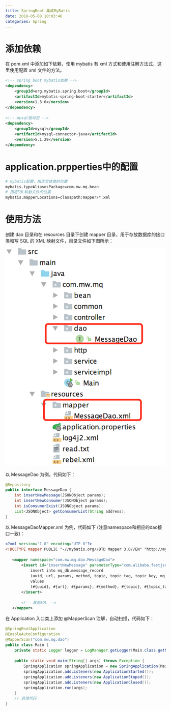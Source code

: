 ```yaml
---
title: SpringBoot-集成MyBatis
date: 2018-05-08 10:03:46
categories: Spring
---
```


# 添加依赖

在 pom.xml 中添加如下依赖，使用 mybatis 有 xml 方式和使用注解方法式，这里使用配置 xml 文件的方法。

```xml
<!-- spring boot mybatis依赖 -->
<dependency>
    <groupId>org.mybatis.spring.boot</groupId>
    <artifactId>mybatis-spring-boot-starter</artifactId>
    <version>1.3.0</version>
</dependency>

<!-- mysql驱动包 -->
<dependency>
    <groupId>mysql</groupId>
    <artifactId>mysql-connector-java</artifactId>
    <version>5.1.29</version>
</dependency>
```

<!-- more -->

# application.prpperties中的配置

```sh
# mybatis配置，指定实体类的位置
mybatis.typeAliasesPackage=com.mw.mq.bean
# 指定SQL映射文件的位置
mybatis.mapperLocations=classpath:mapper/*.xml
```

# 使用方法

创建 dao 目录和在 resources 目录下创建 mapper 目录，用于存放数据库的接口类和写 SQL 的 XML 映射文件，目录文件如下图所示：

![IMAGE](SpringBoot-集成MyBatis/4970E2B669DBF3B07EDD651D265FBFBF.jpg)

以 MessageDao 为例，代码如下：

```java
@Repository
public interface MessageDao {
    int insertNewMessage(JSONObject params);
    int insertNewConsumer(JSONObject params);
    int isConsumerExist(JSONObject params);
    List<JSONObject> getConsumerList(String address);
}
```

以 MessageDaoMapper.xml 为例，代码如下 (注意namespace和相应的dao接口一致)：

```xml
<?xml version="1.0" encoding="UTF-8"?>
<!DOCTYPE mapper PUBLIC "-//mybatis.org//DTD Mapper 3.0//EN" "http://mybatis.org/dtd/mybatis-3-mapper.dtd">

   <mapper namespace="com.mw.mq.dao.MessageDao">
       <insert id="insertNewMessage" parameterType="com.alibaba.fastjson.JSONObject">
           insert into mq_db.message_record
           (uuid, url, params, method, topic, topic_tag, topic_key, mq_code, mq_type, mq_msg, mq_master, msg_from)
           values
           (#{uuid}, #{url}, #{params}, #{method}, #{topic}, #{topic_tag}, #{topic_key}, #{mq_code}, #{mq_type}, #{mq_msg}, #{mq_master}, #{msg_from});
       </insert>

       <!-- 其他SQL -->
   </mapper>
```

在 Application 入口类上添加 @MapperScan 注解，自动扫描，代码如下：

```java
@SpringBootApplication
@EnableAutoConfiguration
@MapperScan("com.mw.mq.dao")
public class Main {
    private static Logger logger = LogManager.getLogger(Main.class.getName());

    public static void main(String[] args) throws Exception {
        SpringApplication springApplication = new SpringApplication(Main.class);
        springApplication.addListeners(new ApplicationStarted());
        springApplication.addListeners(new ApplicationStoped());
        springApplication.addListeners(new ApplicationClosed());
        springApplication.run(args);
    }
    // 其他代码
}
```